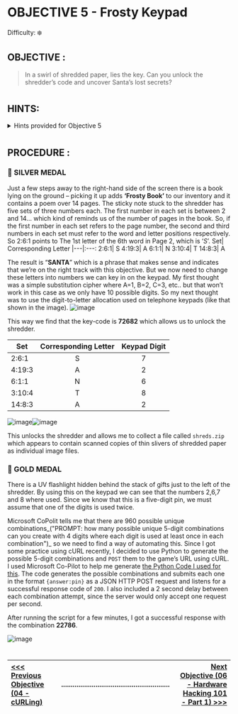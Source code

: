 # OBJECTIVE 5 - Frosty Keypad #
Difficulty: ❄️

## OBJECTIVE : ##
>In a swirl of shredded paper, lies the key. Can you unlock the shredder’s code and uncover Santa’s lost secrets?
#  

## HINTS: ##
<details>
  <summary>Hints provided for Objective 5</summary>
  
>- Hmmmm. I know I have seen Santa and the other elves use this keypad. I wonder what it contains. I bet whatever is in there is a **National Treasure**!
>-	Well this is puzzling. I wonder if Santa has a seperate code. Bet that would cast some light on the problem. I know this is a stretch...but...what if you had one of those fancy UV lights to look at the fingerprints on the keypad? That might at least limit the possible digits being used...
>-	See if you can find a copy of that book everyone seems to be reading these days. I thought I saw somebody drop one close by...
</details>

#  

## PROCEDURE : ##
### 🥈 SILVER MEDAL ###

Just a few steps away to the right-hand side of the screen there is a book lying on the ground – picking it up adds **‘Frosty Book’** to our inventory and it contains a poem over 14 pages.
The sticky note stuck to the shredder has five sets of three numbers each.  The first number in each set is between 2 and 14… which kind of reminds us of the number of pages in the book.  So, if the first number in each set refers to the page number, the second and third numbers in each set must refer to the word and letter positions respectively.  So 2:6:1 points to The 1st letter of the 6th word in Page 2, which is ‘*S*’.
Set|	Corresponding Letter
|---|:---:
2:6:1|	S
4:19:3|	A
6:1:1|	N
3:10:4|	T
14:8:3|	A

The result is “**SANTA**” which is a phrase that makes sense and indicates that we’re on the right track with this objective.  But we now need to change these letters into numbers we can key in on the keypad.  My first thought was a simple substitution cipher where A=1, B=2, C=3, etc..  but that won’t work in this case as we only have 10 possible digits.  So my next thought was to use the digit-to-letter allocation used on telephone keypads (like that shown in the image).
![image](https://github.com/user-attachments/assets/2cb95554-9b5b-4fbd-9e57-77eb931c3742)

This way we find that the key-code is **72682** which allows us to unlock the shredder.

Set|	Corresponding Letter|	Keypad Digit
---|:---:|:---:
2:6:1|	S|	7
4:19:3|	A|	2
6:1:1|	N|	6
3:10:4|	T|	8
14:8:3|	A|	2

![image](https://github.com/user-attachments/assets/9cba86e1-4d97-4566-88e7-073b6c6a9aee)![image](https://github.com/user-attachments/assets/0f1c72f2-2945-498f-a583-908a37db6cec)

This unlocks the shredder and allows me to collect a file called `shreds.zip` which appears to contain scanned copies of thin slivers of shredded paper as individual image files. 

### 🥇 GOLD MEDAL ###
There is a UV flashlight hidden behind the stack of gifts just to the left of the shredder.  By using this on the keypad we can see that the numbers 2,6,7 and 8 where used.  Since we know that this is a five-digit pin, we must assume that one of the digits is used twice.

Microsoft CoPolit tells me that there are 960 possible unique combinations_("PROMPT: how many possible unique 5-digit combinations can you create with 4 digits where each digit is used at least once in each combination")_ so we need to find a way of automating this.  Since I got some practice using cURL recently, I decided to use Python to generate the possible 5-digit combinations and `POST` them to the game’s URL using cURL.  I used Microsoft Co-Pilot to help me generate [the Python Code I used for this](Code/frosty_keypad_bruteforce.py).  The code generates the possible combinations and submits each one in the format `{answer:pin}` as a JSON HTTP POST request and listens for a successful response code of `200`. I also included a 2 second delay between each combination attempt, since the server would only accept one request per second.

After running the script for a few minutes, I got a successful response with the combination **22786**.

![image](https://github.com/user-attachments/assets/7e2784b7-5913-49fa-b349-07f77a8e78b9)


#
[<<< Previous Objective (04 - cURLing)](OBJECTIVE%2004-%20cURLing.md)|.........................................................| [Next Objective (06 - Hardware Hacking 101 - Part 1) >>>](OBJECTIVE%2006%20-%20Hardware%20Hacking%20101%20(Part%201).md)|
:-|--|-:
